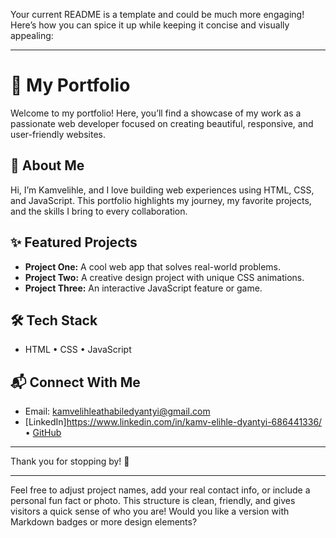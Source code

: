 Your current README is a template and could be much more engaging! Here’s how you can spice it up while keeping it concise and visually appealing:

---

# 🌟 My Portfolio

Welcome to my portfolio! Here, you’ll find a showcase of my work as a passionate web developer focused on creating beautiful, responsive, and user-friendly websites.

## 🚀 About Me

Hi, I’m Kamvelihle, and I love building web experiences using HTML, CSS, and JavaScript. This portfolio highlights my journey, my favorite projects, and the skills I bring to every collaboration.

## ✨ Featured Projects

- **Project One:** A cool web app that solves real-world problems.
- **Project Two:** A creative design project with unique CSS animations.
- **Project Three:** An interactive JavaScript feature or game.

## 🛠️ Tech Stack

- HTML • CSS • JavaScript

## 📬 Connect With Me

- Email: kamvelihleathabiledyantyi@gmail.com
- [LinkedIn]https://www.linkedin.com/in/kamv-elihle-dyantyi-686441336/ • [GitHub](https://github.com/KamvelihleAthabileDyantyi17)

---

Thank you for stopping by! 🚀

---

Feel free to adjust project names, add your real contact info, or include a personal fun fact or photo. This structure is clean, friendly, and gives visitors a quick sense of who you are! Would you like a version with Markdown badges or more design elements?
